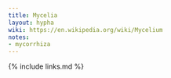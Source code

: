 ```yaml
---
title: Mycelia
layout: hypha
wiki: https://en.wikipedia.org/wiki/Mycelium
notes:
- mycorrhiza
---
```


{% include links.md %}